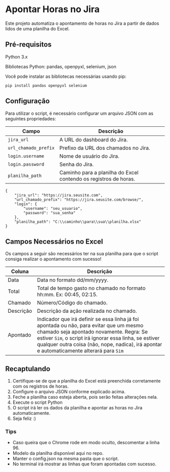# Apontar Horas no Jira
Este projeto automatiza o apontamento de horas no Jira a partir de dados lidos de uma planilha do Excel.

## Pré-requisitos
Python 3.x

Bibliotecas Python: pandas, openpyxl, selenium, json

Você pode instalar as bibliotecas necessárias usando pip:

`pip install pandas openpyxl selenium`

## Configuração
Para utilizar o script, é necessário configurar um arquivo JSON com as seguintes propriedades:

| Campo              | Descrição                                                   |
|--------------------|-------------------------------------------------------------|
| `jira_url`         | A URL do dashboard do Jira.                                  |
| `url_chamado_prefix` | Prefixo da URL dos chamados no Jira.                         |
| `login.username`   | Nome de usuário do Jira.                                     |
| `login.password`   | Senha do Jira.                                               |
| `planilha_path`    | Caminho para a planilha do Excel contendo os registros de horas. |


```
{
    "jira_url": "https://jira.seusite.com",
    "url_chamado_prefix": "https://jira.seusite.com/browse/",
    "login": {
        "username": "seu_usuario",
        "password": "sua_senha"
    },
    "planilha_path": "C:\\caminho\\para\\sua\\planilha.xlsx"
}
```

## Campos Necessários no Excel
Os campos a seguir são necessários ter na sua planilha para que o script consiga realizar o apontamento com sucesso!

| Coluna     | Descrição                                               |
|------------|---------------------------------------------------------|
| Data       | Data no formato dd/mm/yyyy.                              |
| Total      | Total de tempo gasto no chamado no formato hh:mm. Ex: 00:45, 02:15.     |
| Chamado    | Número/Código do chamado.                                |
| Descrição  | Descrição da ação realizada no chamado.                  |
| Apontado   | Indicador que irá definir se essa linha já foi apontada ou não, para evitar que um mesmo chamado seja apontado novamente. Regra: Se estiver `Sim`, o script irá ignorar essa linha, se estiver qualquer outra coisa (não, nope, nadica), irá apontar e automaticamente alterará para `Sim` |


## Recaptulando
1. Certifique-se de que a planilha do Excel está preenchida corretamente com os registros de horas.
2. Configure o arquivo JSON conforme explicado acima.
3. Feche a planilha caso esteja aberta, pois serão feitas alterações nela.
4. Execute o script Python
5. O script irá ler os dados da planilha e apontar as horas no Jira automaticamente.
6. Seja feliz :)

### Tips
- Caso queira que o Chrome rode em modo oculto, descomentar a linha 96.
- Modelo da planilha disponível aqui no repo.
- Manter o config.json na mesma pasta que o script.
- No terminal irá mostrar as linhas que foram apontadas com sucesso.

